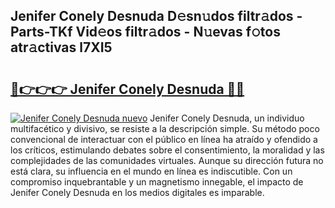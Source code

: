 ## Jenifer Conely Desnuda D𝚎sn𝚞dos filtr𝚊dos - Parts-TKf Vid𝚎os filtr𝚊dos - N𝚞evas f𝚘tos atr𝚊ctivas l7XI5

# <h2><a href="http://mb4s261.tromn.icu/?c=Jenifer+Conely+Desnuda">🔗👉👉👉 Jenifer Conely Desnuda 🔗🔗</a></h2>

[![Jenifer Conely Desnuda nuevo](https://i.imgur.com/pEAQMta.gif)](http://mb4s261.tromn.icu/?c=Jenifer+Conely+Desnuda)
Jenifer Conely Desnuda, un individuo multifacético y divisivo, se resiste a la descripción simple. Su método poco convencional de interactuar con el público en línea ha atraído y ofendido a los críticos, estimulando debates sobre el consentimiento, la moralidad y las complejidades de las comunidades virtuales. Aunque su dirección futura no está clara, su influencia en el mundo en línea es indiscutible. Con un compromiso inquebrantable y un magnetismo innegable, el impacto de Jenifer Conely Desnuda en los medios digitales es imparable.
